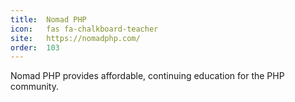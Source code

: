 ```yaml
---
title:  Nomad PHP     
icon:   fas fa-chalkboard-teacher           
site:   https://nomadphp.com/
order:  103 
---
```


Nomad PHP provides affordable, continuing education for the PHP community.
